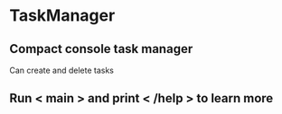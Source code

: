 # TaskManager
## Compact console task manager

Can create and delete tasks

## Run < main > and print < /help > to learn more
